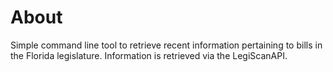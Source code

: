 # About

Simple command line tool to retrieve recent information pertaining to bills in the Florida legislature. Information is retrieved via the LegiScanAPI.
